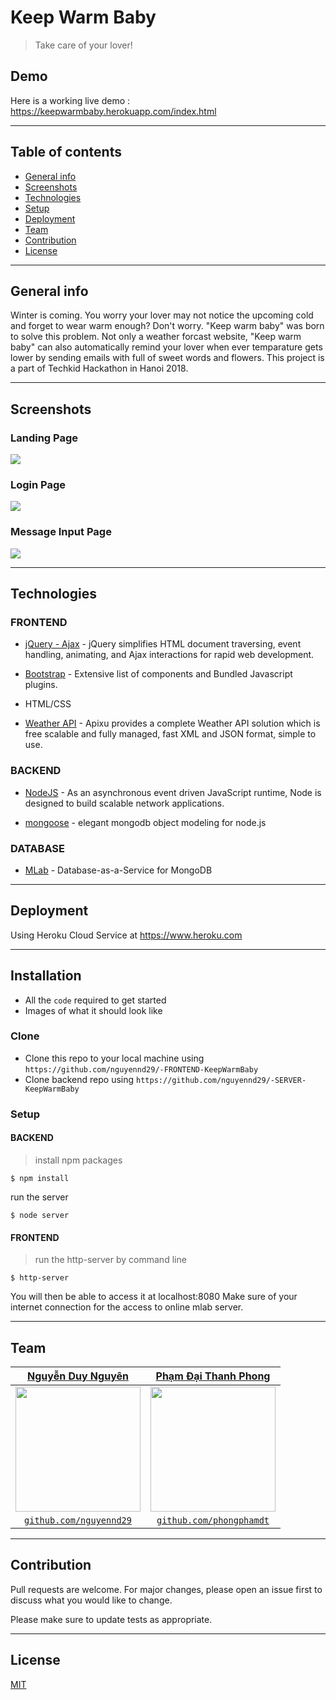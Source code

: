 # Keep Warm Baby
> Take care of your lover!
## Demo
Here is a working live demo :  https://keepwarmbaby.herokuapp.com/index.html
___
## Table of contents
* [General info](#general-info)
* [Screenshots](#screenshots)
* [Technologies](#technologies)
* [Setup](#setup)
* [Deployment](#deployment)
* [Team](#team)
* [Contribution](#contribution)
* [License](#license)
---
## General info
Winter is coming. You worry your lover may not notice the upcoming cold and forget to wear warm enough? Don't worry. "Keep warm baby" was born to solve this problem. Not only a weather forcast website, "Keep warm baby" can also automatically remind your lover when ever temparature gets lower by sending emails with full of sweet words and flowers.
This project is a part of Techkid Hackathon in Hanoi 2018.

---

## Screenshots

### Landing Page

![](https://scontent.fhan4-1.fna.fbcdn.net/v/t1.0-9/59555774_2346289158982244_3823402319513387008_o.jpg?_nc_cat=104&_nc_oc=AQm-9Wn5xcI-2mnPwG-ncFFB9-sTtAA2OQl99vQiCcX0GEQe8_A7P4QWeFwjh3yUvoWcemS4srdpdrBeoreRjB__&_nc_ht=scontent.fhan4-1.fna&oh=554f6b3eea4db333abfb7621264c6241&oe=5D6EA37A)

### Login Page
![](https://scontent.fhan3-1.fna.fbcdn.net/v/t1.0-9/59771677_2346289182315575_3821245485721583616_o.jpg?_nc_cat=111&_nc_oc=AQnuLmZSqYDXBiVjSa1p8SpGyvqSKQNnMeqHs6lY2FdG4gu_nIDziHGW6TOix0zGn8YuXCNKR7tp8aOGhgjeK6DP&_nc_ht=scontent.fhan3-1.fna&oh=6c91f8132b2b3d3e77f82d02a5c561fc&oe=5D295769)

### Message Input Page
![](https://scontent.fhan3-3.fna.fbcdn.net/v/t1.0-9/59446330_2346289142315579_5185745012133986304_o.jpg?_nc_cat=101&_nc_oc=AQlJYhMofpchMArXBJB3bfzqS3L5ukchBpnD5kpamy3MVvqxm0hPEfmv9wECu1aBDIS5M5hRODBXWRwxQI880JBk&_nc_ht=scontent.fhan3-3.fna&oh=13538801eb478d0b0310a6c5f5bbcd2d&oe=5D73782F)

---
## Technologies
### FRONTEND
- [jQuery - Ajax](http://www.w3schools.com/jquery/jquery_ref_ajax.asp) - jQuery simplifies HTML document traversing, event handling, animating, and Ajax interactions for rapid web development.

- [Bootstrap](http://getbootstrap.com/) - Extensive list of components and  Bundled Javascript plugins.

- HTML/CSS

- [Weather API](https://www.apixu.com) - Apixu provides a complete Weather API solution which is free scalable and fully managed, fast XML and JSON format, simple to use.

### BACKEND
- [NodeJS](https://nodejs.org/) - As an asynchronous event driven JavaScript runtime, Node is designed to build scalable network applications.

- [mongoose](https://mongoosejs.com) - elegant mongodb object modeling for node.js

### DATABASE
- [MLab](https://mlab.com) - Database-as-a-Service for MongoDB

---

## Deployment

Using Heroku Cloud Service at https://www.heroku.com

---

## Installation

- All the `code` required to get started
- Images of what it should look like

### Clone

- Clone this repo to your local machine using `https://github.com/nguyennd29/-FRONTEND-KeepWarmBaby`
- Clone backend repo using `https://github.com/nguyennd29/-SERVER-KeepWarmBaby`

### Setup
#### BACKEND
> install npm packages

```shell
$ npm install

```
run the server
```shell
$ node server

```

#### FRONTEND
> run the http-server by command line

```shell
$ http-server

```
 You will then be able to access it at localhost:8080
 Make sure of your internet connection for the access to online mlab server.

---


## Team


| <a href="https://github.com/nguyennd29" target="_blank">**Nguyễn Duy Nguyên**</a> | <a href="https://github.com/phongphamdt" target="_blank">**Phạm Đại Thanh Phong**</a> | 
| :---: |:---:|
| <img width="200" src="http://hedspi-library.mybluemix.net/images/ava1.jpg">| <img width="200" src="https://scontent.fhan2-4.fna.fbcdn.net/v/t1.0-9/51828221_1697518477015252_5401149622167011328_n.jpg?_nc_cat=110&_nc_oc=AQnPou2qRvp2MCr46tJFJUJ-DlDnREv7cYY4s1qWXYf6ilD-jJgO7aRQF6WpseVb978&_nc_ht=scontent.fhan2-4.fna&oh=e6d215c421c0df96c5f547d8b6fde145&oe=5D301A1D"> | 
| <a href="http://github.com/nguyennd29" target="_blank">`github.com/nguyennd29`</a> | <a href="https://github.com/phongphamdt" target="_blank">`github.com/phongphamdt`</a> |


---


## Contribution
Pull requests are welcome. For major changes, please open an issue first to discuss what you would like to change.

Please make sure to update tests as appropriate.

---

## License
[MIT](https://choosealicense.com/licenses/mit/)
